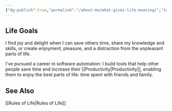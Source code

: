 ```yaml
---
{"dg-publish":true,"permalink":"/about-me/what-gives-life-meaning/","tags":["bio","thoughts"],"noteIcon":""}
---
```



## Life Goals

I find joy and delight when I can save others time, share my knowledge and skills, or create enjoyment, pleasure, and a distraction from the unpleasant parts of life. 

I've pursued a career in software automation: I build tools that help other people save time and increase their [[Productivity\|Productivity]], enabling them to enjoy the best parts of life: time spent with friends and family.

## See Also
[[Rules of Life\|Rules of Life]]